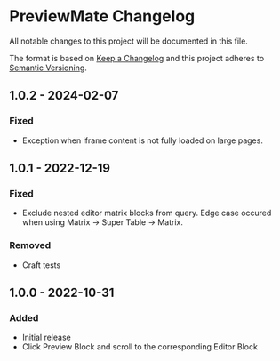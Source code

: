 # PreviewMate Changelog

All notable changes to this project will be documented in this file.

The format is based on [Keep a Changelog](http://keepachangelog.com/) and this project adheres to [Semantic Versioning](http://semver.org/).

## 1.0.2 - 2024-02-07
### Fixed
- Exception when iframe content is not fully loaded on large pages.

## 1.0.1 - 2022-12-19
### Fixed
- Exclude nested editor matrix blocks from query. Edge case occured when using Matrix -> Super Table -> Matrix.

### Removed
- Craft tests

## 1.0.0 - 2022-10-31
### Added
- Initial release
- Click Preview Block and scroll to the corresponding Editor Block